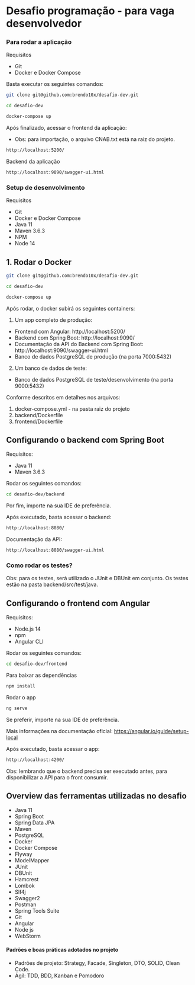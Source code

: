 # Desafio programação - para vaga desenvolvedor
 
### Para rodar a aplicação
Requisitos
* Git
* Docker e Docker Compose

Basta executar os seguintes comandos:
```bash
git clone git@github.com:brendo10x/desafio-dev.git
```
```bash
cd desafio-dev
```
```bash
docker-compose up
```
Após finalizado, acessar o frontend da aplicação:
* Obs: para importação, o arquivo CNAB.txt está na raiz do projeto.
```bash
http://localhost:5200/
```
Backend da aplicação
```bash
http://localhost:9090/swagger-ui.html
```

### Setup de desenvolvimento
Requisitos
* Git
* Docker e Docker Compose
* Java 11
* Maven 3.6.3
* NPM
* Node 14

## 1. Rodar o Docker
```bash
git clone git@github.com:brendo10x/desafio-dev.git
```
```bash
cd desafio-dev
```
```bash
docker-compose up
```
Após rodar, o docker subirá os seguintes containers:
1. Um app completo de produção:
* Frontend com Angular: http://localhost:5200/
* Backend com Spring Boot: http://localhost:9090/
* Documentação da API do Backend com Spring Boot: http://localhost:9090/swagger-ui.html
* Banco de dados PostgreSQL de produção (na porta 7000:5432)
2. Um banco de dados de teste:
* Banco de dados PostgreSQL de teste/desenvolvimento (na porta 9000:5432)

Conforme descritos em detalhes nos arquivos:
1. docker-compose.yml - na pasta raiz do projeto
2. backend/Dockerfile
3. frontend/Dockerfile

## Configurando o backend com Spring Boot
Requisitos:
- Java 11
- Maven 3.6.3

Rodar os seguintes comandos:
```bash
cd desafio-dev/backend
```
Por fim, importe na sua IDE de preferência.

Após executado, basta acessar o backend:
```bash
http://localhost:8080/
```
Documentação da API:
```bash
http://localhost:8080/swagger-ui.html
```
### Como rodar os testes?
Obs: para os testes, será utilizado o JUnit e DBUnit em conjunto. Os testes estão na pasta backend/src/test/java.

## Configurando o frontend com Angular
Requisitos:
- Node.js 14
- npm
- Angular CLI

Rodar os seguintes comandos:
```bash
cd desafio-dev/frontend
```
Para baixar as dependências
```bash
npm install
```
Rodar o app
```bash
ng serve
```
Se preferir, importe na sua IDE de preferência.

Mais informações na documentação oficial: https://angular.io/guide/setup-local

Após executado, basta acessar o app:
```bash
http://localhost:4200/
```
Obs: lembrando que o backend precisa ser executado antes, para disponibilizar a API para o front consumir.

## Overview das ferramentas utilizadas no desafio
* Java 11
* Spring Boot
* Spring Data JPA
* Maven
* PostgreSQL
* Docker
* Docker Compose
* Flyway
* ModelMapper
* JUnit
* DBUnit
* Hamcrest
* Lombok
* Slf4j
* Swagger2
* Postman
* Spring Tools Suite
* Git
* Angular
* Node js
* WebStorm

#### Padrões e boas práticas adotados no projeto
- Padrões de projeto: Strategy, Facade, Singleton, DTO, SOLID, Clean Code.
- Ágil: TDD, BDD, Kanban e Pomodoro
